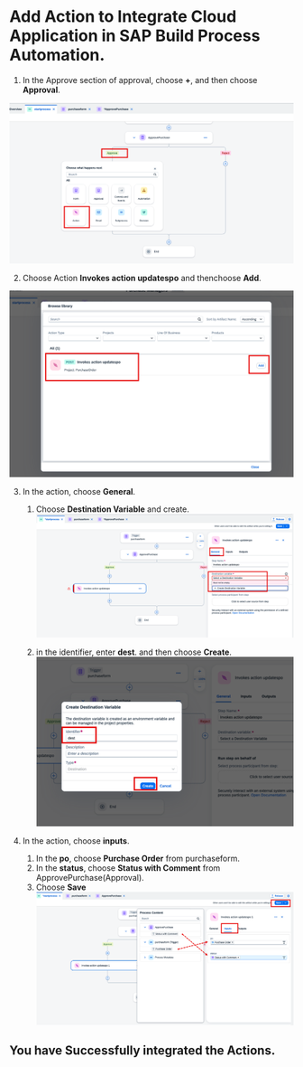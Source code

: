 # Add Action to Integrate Cloud Application in SAP Build Process Automation.

1. In the Approve section of approval, choose **+**, and then choose **Approval**.

![](./images/add.png)

2. Choose Action **Invokes action updatespo** and thenchoose **Add**.

![](./images/invoke.png)

3. In the action, choose **General**.
    1. Choose **Destination Variable** and create.
    ![](./images/general.png)

    2. in the identifier, enter **dest**. and then choose **Create**.
    ![](./images/iden.png)

4. In the action, choose **inputs**.
    1. In the **po**, choose **Purchase Order** from purchaseform.
    2. In the **status**, choose **Status with Comment** from ApprovePurchase(Approval).
    3. Choose **Save**
    ![](./images/input.png)

## You have Successfully integrated the Actions.     


